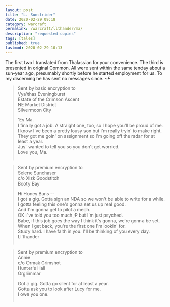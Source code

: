 ```yaml
---
layout: post 
title: "L. Sunstrider"
date: 2020-02-29 09:18
category: warcraft
permalink: /warcraft/llthander/ma/
description: "requested copies"
tags: [tales]
published: true 
lastmod: 2020-02-29 10:13
---
```


The first two I translated from Thalassian for your convenience. The third is presented in original Common. All were sent within the same tenday about a sun-year ago, presumably shortly before he started employment for us. To my discerning he has sent no messages since. _~F_

> Sent by basic encryption to <br/>
> Vya'thas Eveningburst <br/>
> Estate of the Crimson Ascent <br/>
> NE Market District <br/>
> Silvermoon City <br/>
>
> 'Ey Ma. <br/>
> I finally got a job. A straight one, too, so I hope you'll be proud of me. <br/>
> I know I've been a pretty lousy son but I'm really tryin' to make right. <br/>
> They got me goin' on assignment so I'm going off the radar for at least a year. <br/>
> Jus' wanted to tell you so you don't get worried. <br/>
> Love you, Ma.
<br/><br/>

> Sent by premium encryption to <br/>
> Selene Sunchaser <br/>
> c/o Xizk Goodstitch <br/>
> Booty Bay <br/>
>
> Hi Honey Buns -- <br/>
> I got a gig. Gotta sign an NDA so we won't be able to write for a while. <br/>
> I gotta feeling this one's gonna set us up real good. <br/>
> And I'm gonna get to pilot a mech. <br/>
> OK I've told you too much ;P but I'm just psyched. <br/>
> Babe, if this job goes the way I think it's gonna, we're gonna be set. <br/>
> When I get back, you're the first one I'm lookin' for. <br/>
> Study hard. I have faith in you. I'll be thinking of you every day. <br/>
> Ll'thander 
<br/><br/>

> Sent by premium encryption to <br/>
> Annie <br/>
> c/o Ormak Grimshot <br/>
> Hunter's Hall <br/>
> Orgrimmar <br/>
>
> Got a gig. Gotta go silent for at least a year. <br/>
> Gotta ask you to look after Lucy for me. <br/>
> I owe you one. 
<br/><br/>
